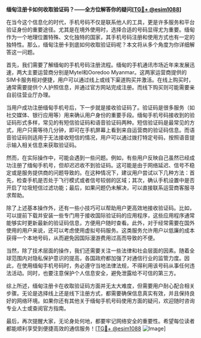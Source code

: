 **缅甸注册卡如何收取验证码？——全方位解答你的疑问[[TG💪+ @esim1088](https://t.me/s/esim1088)]**

在当今这个信息化的时代，手机号码不仅是联系他人的工具，更是许多服务和平台验证身份的重要途径。尤其是在境外使用时，选择合适的号码显得尤为重要。缅甸作为一个地理位置特殊、文化独特的国家，其手机号码注册和使用方式也有一定的独特性。那么，缅甸注册卡到底如何收取验证码呢？本文将从多个角度为你详细解答这一问题。

首先，我们需要了解缅甸的手机号码注册流程。缅甸的手机通讯市场近年来发展迅速，两大主要运营商分别是Mytel和Ooredoo Myanmar。这两家运营商提供的SIM卡服务相对便捷，用户可以通过线上或线下渠道购买并激活。在线上购买时，通常需要提供个人护照信息，并通过官方网站完成注册。而线下购买则可能需要亲自前往营业厅办理。

当用户成功注册缅甸手机号后，下一步就是接收验证码了。验证码是很多服务（如社交媒体、银行应用等）用来确认用户身份的重要手段。缅甸手机号码接收到的验证码形式多样，常见的有短信验证码和语音验证码两种。短信验证码是最常见的方式，用户只需等待几分钟，即可在手机屏幕上看到来自运营商的验证码信息。而语音验证码则适用于无法接收短信的情况，用户可以通过拨打特定号码，按照语音提示输入相关信息来获取验证码。

然而，在实际操作中，可能会遇到一些问题。例如，有些用户反映自己虽然已经成功注册了缅甸手机号，但却迟迟收不到验证码。这可能是由于网络延迟、信号不稳定或是服务提供商的问题导致的。在这种情况下，建议用户尝试以下几种方法：首先，检查手机是否处于飞行模式或者信号较弱的区域；其次，确认手机设置中是否开启了垃圾短信过滤功能；最后，如果问题仍未解决，可以直接联系运营商客服寻求帮助。

除了上述基本操作外，还有一些小技巧可以帮助用户更高效地接收验证码。比如，可以提前下载并安装一些专门用于接收国际验证码的应用程序，这些应用程序通常能够实时更新最新的验证码信息，方便用户随时查看。此外，对于经常需要在国外使用的用户来说，还可以考虑使用虚拟号码服务。这类服务允许用户以低廉的成本获得一个本地号码，从而避免因国际漫游费用过高而导致的不便。

当然，除了技术层面的操作，我们还需要关注一些法律和社会层面的因素。随着全球范围内对隐私保护意识的提高，各国政府都加强了对通信行业的监管力度。因此，在使用缅甸手机号码时，务必遵守当地法律法规，不得利用该号码从事任何违法活动。同时，也要注意保护个人信息安全，避免泄露给不可信的第三方。

综上所述，缅甸注册卡在收取验证码方面并无太大难度，但需要用户耐心配合相关步骤。无论是选择线上还是线下注册方式，都需要确保信息真实有效，并且保持良好的网络环境。如果你还有其他关于缅甸手机号码使用方面的疑问，欢迎随时咨询专业人士或查阅官方指南。

最后，再次提醒大家，无论身处何地，都要牢记网络安全的重要性。希望每位读者都能顺利享受到便捷高效的通信服务！[[TG💪+ @esim1088](https://t.me/s/esim1088) ![Image](https://i.postimg.cc/4NQfJmqS/Snipaste-2025-05-13-00-14-12.png)]